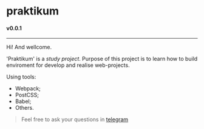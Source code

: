 # praktikum
#### v0.0.1
-----
Hi! And wellcome. 

'Praktikum' is a _study project_. Purpose of this project is to learn how to build enviroment for develop and realise web-projects.

Using tools:
- Webpack;
- PostCSS;
- Babel;
- Others.

> Feel free to ask your questions in [telegram](https://t.me/frontandrew)
